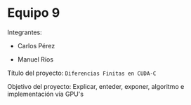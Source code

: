 # Equipo 9

Integrantes:

- Carlos Pérez

- Manuel Ríos

Título del proyecto: ```Diferencias Finitas en CUDA-C```

Objetivo del proyecto: Explicar, enteder, exponer, algoritmo e implementación vía GPU's


